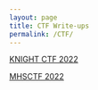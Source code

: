 ```yaml
---
layout: page
title: CTF Write-ups
permalink: /CTF/
---
```

[KNIGHT CTF 2022](https://p4rsz.me/2022/01/22/knight-ctf.html)

[MHSCTF 2022](https://p4rsz.me/2022/02/26/mhsctf-2022.html)
